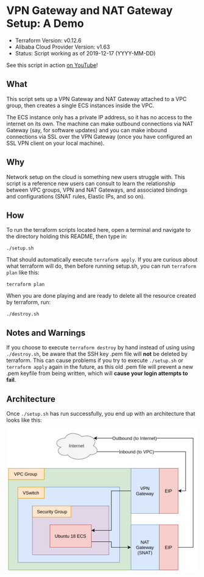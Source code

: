 # VPN Gateway and NAT Gateway Setup: A Demo 

- Terraform Version: v0.12.6
- Alibaba Cloud Provider Version: v1.63
- Status: Script working as of 2019-12-17 (YYYY-MM-DD)

See this script in action [on YouTube](https://www.youtube.com/watch?v=K_n-rLNxNks&feature=youtu.be)!

## What

This script sets up a VPN Gateway and NAT Gateway attached to a VPC group, then creates a single ECS instances inside the VPC.

The ECS instance only has a private IP address, so it has no access to the internet on its own. The machine can make outbound connections via NAT Gateway (say, for software updates) and you can make inbound connections via SSL over the VPN Gateway (once you have configured an SSL VPN client on your local machine).

## Why

Network setup on the cloud is something new users struggle with. This script is a reference new users can consult to learn the relationship between VPC groups, VPN and NAT Gateways, and associated bindings and configurations (SNAT rules, Elastic IPs, and so on).

## How 

To run the terraform scripts located here, open a terminal and navigate to the directory holding this README, then type in:

```
./setup.sh
```

That should automatically execute `terraform apply`. If you are curious about what terraform will do, then before running setup.sh, you can run `terraform plan` like this:

```
terraform plan
```

When you are done playing and are ready to delete all the resource created by terraform, run:

```
./destroy.sh
```

## Notes and Warnings

If you choose to execute `terraform destroy` by hand instead of using using `./destroy.sh`, be aware that the SSH key .pem file will **not** be deleted by terraform. This can cause problems if you try to execute `./setup.sh` or `terraform apply` again in the future, as this old .pem file will prevent a new .pem keyfile from being written, which will **cause your login attempts to fail**.

## Architecture

Once `./setup.sh` has run successfully, you end up with an architecture that looks like this:

![Simple VPN and NAT Gateway configuration](diagrams/vpn_nat_demo.png)
